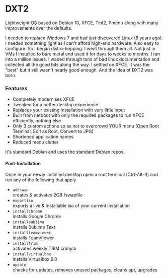 <h1>DXT2</h1>

<p>Lightweight OS based on Debian 10, XFCE, Tint2, Pmenu along with many improvements over the defaults.</p>

<p>I needed to replace Windows 7 and had just discovered Linux (6 years ago). I needed something light as I can't afford high-end hardware. Also easy to configure. So I began distro-hopping. I went through them all. Not just in VMs I installed to bare metal and used it for days to weeks to months. I ran into a million issues. I waded through tons of bad linux documentation and collected all the good bits along the way. I settled on XFCE. It was the "best" but it still wasn't nearly good enough. And the idea of DXT2 was born.</p>

<h3>Features</h3>
<ul>
  <li>Completely modernises XFCE</li>
  <li>Tweaked for a better desktop experience</li>
  <li>Replaces your existing installation with very little input</li>
  <li>Built from netboot with only the required packages to run XFCE efficiently, nothing else</li>
  <li>Only 3 custom actions so as not to overcrowd YOUR menu (Open Root Terminal, Edit as Root, Convert to JPG)</li>
  <li>Shortened application names</li>
  <li>Reduced menu clutter</li>
</ul>

It's standard Debian and uses the standard Debian repos.

<h4>Post-Installation</h4>
<p>Once in your newly installed desktop open a root terminal (Ctrl-Alt-R) and run any of the following that apply<p>
  <ul>
    <li><code>addswap</code><br/>creates & activates 2GB /swapfile</li>
    <li><code>exportiso</code><br/>exports a live & installable iso of your current installation</li>
    <li><code>installchrome</code><br/>installs Google Chrome</li>
    <li><code>installsublime</code><br/>installs Sublime Text</li>
    <li><code>installteamviewer</code><br/>installs TeamViewer</li>
    <li><code>installtrim</code><br/>activates weekly TRIM cronjob</li>
    <li><code>installvirtualbox</code><br/>installs Virtualbox 6.0</li>
    <li><code>update</code><br/>checks for updates, removes unused packages, cleans apt, upgrades</li>
  </ul>
  
